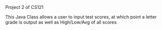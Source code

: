Project 2 of CS121

This Java Class allows a user to input test scores, at which point a letter grade is output as well as High/Low/Avg of all scores

